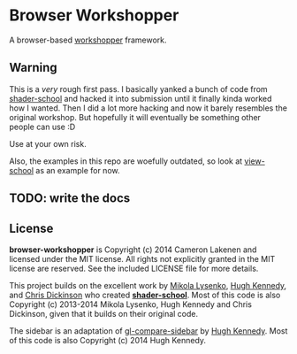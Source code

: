# Browser Workshopper

A browser-based [workshopper](https://github.com/rvagg/workshopper) framework.

## Warning

This is a _very_ rough first pass. I basically yanked a bunch of code from [shader-school](https://github.com/gl-modules/shader-school) and hacked it into submission until it finally kinda worked how I wanted. Then I did a lot more hacking and now it barely resembles the original workshop. But hopefully it will eventually be something other people can use :D

Use at your own risk.

Also, the examples in this repo are woefully outdated, so look at [view-school](https://github.com/lakenen/view-school) as an example for now.

## TODO: write the docs

## License

**browser-workshopper** is Copyright (c) 2014 Cameron Lakenen and licensed under the MIT license. All rights not explicitly granted in the MIT license are reserved. See the included LICENSE file for more details.

This project builds on the excellent work by [Mikola Lysenko](https://github.com/mikolalysenko), [Hugh Kennedy](https://github.com/hughsk), and [Chris Dickinson](https://github.com/chrisdickinson) who created **[shader-school](https://github.com/gl-modules/shader-school)**. Most of this code is also Copyright (c) 2013-2014 Mikola Lysenko, Hugh Kennedy and Chris Dickinson, given that it builds on their original code.

The sidebar is an adaptation of [gl-compare-sidebar](https://github.com/hughsk/gl-compare-sidebar) by [Hugh Kennedy](https://github.com/hughsk). Most of this code is also Copyright (c) 2014 Hugh Kennedy.
